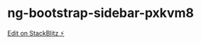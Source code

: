 # ng-bootstrap-sidebar-pxkvm8

[Edit on StackBlitz ⚡️](https://stackblitz.com/edit/ng-bootstrap-sidebar-q283no)
